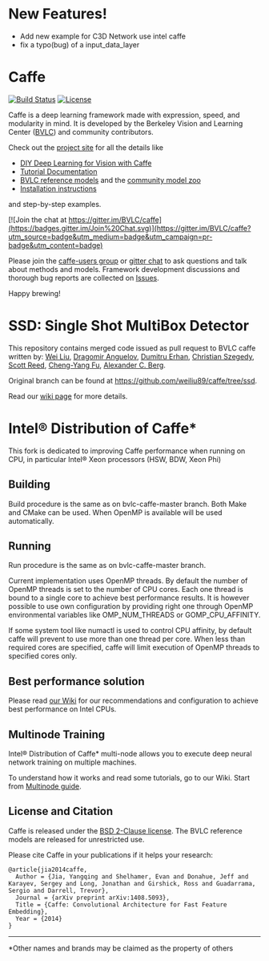 # New Features!
- Add new example for C3D Network use intel caffe
- fix a typo(bug) of a input_data_layer

# Caffe
[![Build Status](https://travis-ci.org/BVLC/caffe.svg?branch=master)](https://travis-ci.org/BVLC/caffe)
[![License](https://img.shields.io/badge/license-BSD-blue.svg)](LICENSE)

Caffe is a deep learning framework made with expression, speed, and modularity in mind.
It is developed by the Berkeley Vision and Learning Center ([BVLC](http://bvlc.eecs.berkeley.edu)) and community contributors.

Check out the [project site](http://caffe.berkeleyvision.org) for all the details like
- [DIY Deep Learning for Vision with Caffe](https://docs.google.com/presentation/d/1UeKXVgRvvxg9OUdh_UiC5G71UMscNPlvArsWER41PsU/edit#slide=id.p)
- [Tutorial Documentation](http://caffe.berkeleyvision.org/tutorial/)
- [BVLC reference models](http://caffe.berkeleyvision.org/model_zoo.html) and the [community model zoo](https://github.com/BVLC/caffe/wiki/Model-Zoo)
- [Installation instructions](https://github.com/intel/caffe/wiki/Installation)

and step-by-step examples.

[![Join the chat at https://gitter.im/BVLC/caffe](https://badges.gitter.im/Join%20Chat.svg)](https://gitter.im/BVLC/caffe?utm_source=badge&utm_medium=badge&utm_campaign=pr-badge&utm_content=badge)

Please join the [caffe-users group](https://groups.google.com/forum/#!forum/caffe-users) or [gitter chat](https://gitter.im/BVLC/caffe) to ask questions and talk about methods and models.
Framework development discussions and thorough bug reports are collected on [Issues](https://github.com/BVLC/caffe/issues).

Happy brewing!


# SSD: Single Shot MultiBox Detector
This repository contains merged code issued as pull request to BVLC caffe written by:
[Wei Liu](http://www.cs.unc.edu/~wliu/), [Dragomir Anguelov](https://www.linkedin.com/in/dragomiranguelov), [Dumitru Erhan](http://research.google.com/pubs/DumitruErhan.html), [Christian Szegedy](http://research.google.com/pubs/ChristianSzegedy.html), [Scott Reed](http://www-personal.umich.edu/~reedscot/), [Cheng-Yang Fu](http://www.cs.unc.edu/~cyfu/), [Alexander C. Berg](http://acberg.com).

Original branch can be found at https://github.com/weiliu89/caffe/tree/ssd.

Read our [wiki page](https://github.com/intel/caffe/wiki/SSD:-Single-Shot-MultiBox-Detector) for more details.

# Intel® Distribution of Caffe*
This fork is dedicated to improving Caffe performance when running on CPU, in particular Intel® Xeon processors (HSW, BDW, Xeon Phi)

## Building
Build procedure is the same as on bvlc-caffe-master branch. Both Make and CMake can be used.
When OpenMP is available will be used automatically.

## Running
Run procedure is the same as on bvlc-caffe-master branch.

Current implementation uses OpenMP threads. By default the number of OpenMP threads is set
to the number of CPU cores. Each one thread is bound to a single core to achieve best
performance results. It is however possible to use own configuration by providing right
one through OpenMP environmental variables like OMP_NUM_THREADS or GOMP_CPU_AFFINITY.

If some system tool like numactl is used to control CPU affinity, by default caffe will prevent
to use more than one thread per core. When less than required cores are specified, caffe will
limit execution of OpenMP threads to specified cores only.

## Best performance solution
Please read [our Wiki](https://github.com/intel/caffe/wiki/Recommendations-to-achieve-best-performance) for our recommendations and configuration to achieve best performance on Intel CPUs. 

## Multinode Training
Intel® Distribution of Caffe* multi-node allows you to execute deep neural network training on multiple machines.

To understand how it works and read some tutorials, go to our Wiki. Start from [Multinode guide](https://github.com/intel/caffe/wiki/Multinode-guide).

## License and Citation
Caffe is released under the [BSD 2-Clause license](https://github.com/BVLC/caffe/blob/master/LICENSE).
The BVLC reference models are released for unrestricted use.

Please cite Caffe in your publications if it helps your research:

    @article{jia2014caffe,
      Author = {Jia, Yangqing and Shelhamer, Evan and Donahue, Jeff and Karayev, Sergey and Long, Jonathan and Girshick, Ross and Guadarrama, Sergio and Darrell, Trevor},
      Journal = {arXiv preprint arXiv:1408.5093},
      Title = {Caffe: Convolutional Architecture for Fast Feature Embedding},
      Year = {2014}
    }

***
 *Other names and brands may be claimed as the property of others



